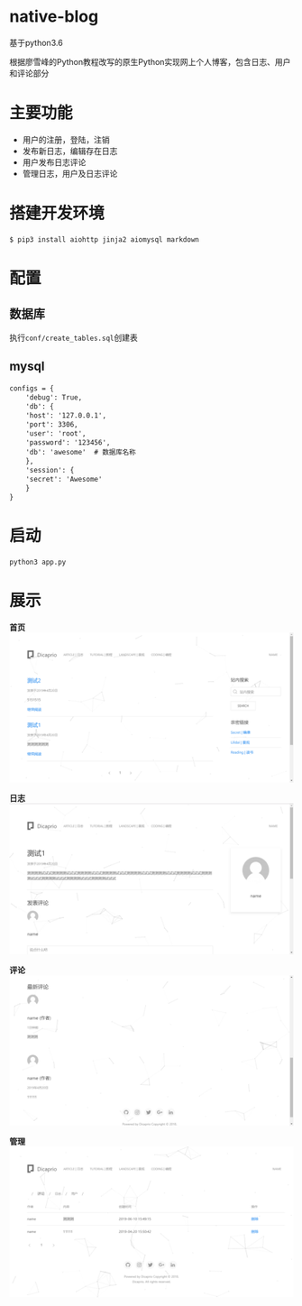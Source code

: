 # native-blog
基于python3.6

根据廖雪峰的Python教程改写的原生Python实现网上个人博客，包含日志、用户和评论部分
# 主要功能
- 用户的注册，登陆，注销
- 发布新日志，编辑存在日志
- 用户发布日志评论
- 管理日志，用户及日志评论
# 搭建开发环境
`$ pip3 install aiohttp jinja2 aiomysql markdown`
# 配置
## 数据库
执行`conf/create_tables.sql`创建表
## mysql

    configs = {
	    'debug': True,
	    'db': {
	    'host': '127.0.0.1',
	    'port': 3306,
	    'user': 'root',
	    'password': '123456',
	    'db': 'awesome'  # 数据库名称
	    },
	    'session': {
	    'secret': 'Awesome'
	    }
    }

# 启动
`python3 app.py`

# 展示
**首页**
![image](https://raw.githubusercontent.com/DiCaprio17/native-blog/master/test/test1.png)

**日志**
![image](https://raw.githubusercontent.com/DiCaprio17/native-blog/master/test/test2.png)

**评论**
![image](https://raw.githubusercontent.com/DiCaprio17/native-blog/master/test/test3.png)

**管理**
![image](https://raw.githubusercontent.com/DiCaprio17/native-blog/master/test/test4.png)
